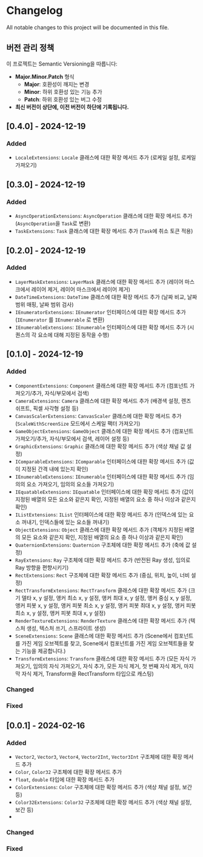 # Changelog

All notable changes to this project will be documented in this file.

## 버전 관리 정책

이 프로젝트는 Semantic Versioning을 따릅니다:

- **Major.Minor.Patch** 형식
  - **Major**: 호환성이 깨지는 변경
  - **Minor**: 하위 호환성 있는 기능 추가
  - **Patch**: 하위 호환성 있는 버그 수정
- **최신 버전이 상단에, 이전 버전이 하단에 기록됩니다.**

## [0.4.0] - 2024-12-19

### Added

- `LocaleExtensions`: `Locale` 클래스에 대한 확장 메서드 추가 (로케일 설정, 로케일 가져오기)

## [0.3.0] - 2024-12-19

### Added

- `AsyncOperationExtensions`: `AsyncOperation` 클래스에 대한 확장 메서드 추가 (`AsyncOperation`을 `Task`로 변환)
- `TaskExtensions`: `Task` 클래스에 대한 확장 메서드 추가 (`Task`에 취소 토큰 적용)

## [0.2.0] - 2024-12-19

### Added

- `LayerMaskExtensions`: `LayerMask` 클래스에 대한 확장 메서드 추가 (레이어 마스크에서 레이어 제거, 레이어 마스크에서 레이어 제거)
- `DateTimeExtensions`: `DateTime` 클래스에 대한 확장 메서드 추가 (날짜 비교, 날짜 범위 매핑, 날짜 범위 검사)
- `IEnumeratorExtensions`: `IEnumerator` 인터페이스에 대한 확장 메서드 추가 (`IEnumerator` 를 `IEnumerable` 로 변환)
- `IEnumerableExtensions`: `IEnumerable` 인터페이스에 대한 확장 메서드 추가 (시퀀스의 각 요소에 대해 지정된 동작을 수행)

## [0.1.0] - 2024-12-19

### Added

- `ComponentExtensions`: `Component` 클래스에 대한 확장 메서드 추가 (컴포넌트 가져오기/추가, 자식/부모에서 검색)
- `CameraExtensions`: `Camera` 클래스에 대한 확장 메서드 추가 (배경색 설정, 렌즈 쉬프트, 픽셀 사각형 설정 등)
- `CanvasScalerExtensions`: `CanvasScaler` 클래스에 대한 확장 메서드 추가 (`ScaleWithScreenSize` 모드에서 스케일 팩터 가져오기)
- `GameObjectExtensions`: `GameObject` 클래스에 대한 확장 메서드 추가 (컴포넌트 가져오기/추가, 자식/부모에서 검색, 레이어 설정 등)
- `GraphicExtensions`: `Graphic` 클래스에 대한 확장 메서드 추가 (색상 채널 값 설정)
- `IComparableExtensions`: `IComparable` 인터페이스에 대한 확장 메서드 추가 (값이 지정된 간격 내에 있는지 확인)
- `IEnumerableExtensions`: `IEnumerable` 인터페이스에 대한 확장 메서드 추가 (임의의 요소 가져오기, 임의의 요소들 가져오기)
- `IEquatableExtensions`: `IEquatable` 인터페이스에 대한 확장 메서드 추가 (값이 지정된 배열의 모든 요소와 같은지 확인, 지정된 배열의 요소 중 하나 이상과 같은지 확인)
- `IListExtensions`: `IList` 인터페이스에 대한 확장 메서드 추가 (인덱스에 있는 요소 꺼내기, 인덱스들에 있는 요소들 꺼내기)
- `ObjectExtensions`: `Object` 클래스에 대한 확장 메서드 추가 (객체가 지정된 배열의 모든 요소와 같은지 확인, 지정된 배열의 요소 중 하나 이상과 같은지 확인)
- `QuaternionExtensions`: `Quaternion` 구조체에 대한 확장 메서드 추가 (축에 값 설정)
- `RayExtensions`: `Ray` 구조체에 대한 확장 메서드 추가 (반전된 Ray 생성, 임의로 Ray 방향을 편향시키기)
- `RectExtensions`: `Rect` 구조체에 대한 확장 메서드 추가 (중심, 위치, 높이, 너비 설정)
- `RectTransformExtensions`: `RectTransform` 클래스에 대한 확장 메서드 추가 (크기 델타 x, y 설정, 앵커 최소 x, y 설정, 앵커 최대 x, y 설정, 앵커 중심 x, y 설정, 앵커 피봇 x, y 설정, 앵커 피봇 최소 x, y 설정, 앵커 피봇 최대 x, y 설정, 앵커 피봇 최소 x, y 설정, 앵커 피봇 최대 x, y 설정)
- `RenderTextureExtensions`: `RenderTexture` 클래스에 대한 확장 메서드 추가 (텍스처 생성, 텍스처 쓰기, 스프라이트 생성)
- `SceneExtensions`: `Scene` 클래스에 대한 확장 메서드 추가 (Scene에서 컴포넌트를 가진 게임 오브젝트를 찾고, Scene에서 컴포넌트를 가진 게임 오브젝트들을 찾는 기능을 제공합니다.)
- `TransformExtensions`: `Transform` 클래스에 대한 확장 메서드 추가 (모든 자식 가져오기, 임의의 자식 가져오기, 자식 추가, 모든 자식 제거, 첫 번째 자식 제거, 마지막 자식 제거, Transform을 RectTransform 타입으로 캐스팅)

### Changed

### Fixed

## [0.0.1] - 2024-02-16

### Added

- `Vector2`, `Vector3`, `Vector4`, `Vector2Int`, `Vector3Int`  구조체에 대한 확장 메서드 추가
- `Color`, `Color32` 구조체에 대한 확장 메서드 추가
- `float`, `double` 타입에 대한 확장 메서드 추가
- `ColorExtensions`: `Color` 구조체에 대한 확장 메서드 추가 (색상 채널 설정, 보간 등)
- `Color32Extensions`: `Color32` 구조체에 대한 확장 메서드 추가 (색상 채널 설정, 보간 등)
-

### Changed

### Fixed
